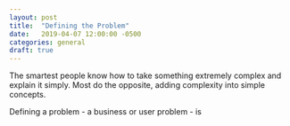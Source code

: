 ```yaml
---
layout: post
title:  "Defining the Problem"
date:   2019-04-07 12:00:00 -0500
categories: general
draft: true
---
```


The smartest people know how to take something extremely complex and explain it simply. Most do the opposite, adding complexity into simple concepts.

Defining a problem - a business or user problem - is 
